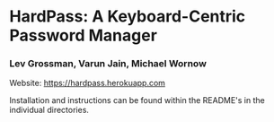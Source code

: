 # HardPass: A Keyboard-Centric Password Manager
### Lev Grossman, Varun Jain, Michael Wornow

Website: https://hardpass.herokuapp.com


Installation and instructions can be found within the README's in the individual directories.